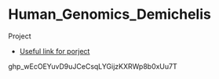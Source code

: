 # Human_Genomics_Demichelis
Project 

* [Useful link for porject](https://github.com/enricofrigoli/chg_project/tree/main/script)


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
